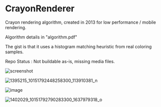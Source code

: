 # CrayonRenderer
Crayon rendering algorithm, created in 2013 for low performance / mobile rendering.

Algorithm details in "algorithm.pdf"

The gist is that it uses a histogram matching heuristic from  real coloring samples.

Repo Status : Not buildable as-is, missing media files.

![screenshot](https://github.com/user-attachments/assets/97751aa6-135b-49a4-9fa4-5c3c567d05ba)

![1395215_10151792448258300_113910381_n](https://github.com/user-attachments/assets/f7944226-93cf-4d76-ac2a-43d4d8c26484)

![image](https://github.com/user-attachments/assets/f00db1de-ce25-4b94-b815-09c66b2b8f68)

![1402029_10151792790283300_1637979318_o](https://github.com/user-attachments/assets/cf2fce7a-74dc-4e66-8fb8-1ac8f00380c6)
